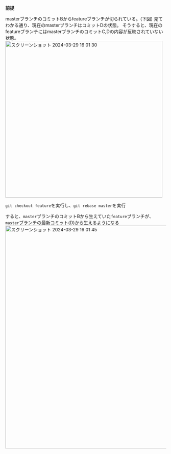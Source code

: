 **前提**

masterブランチのコミットBからfeatureブランチが切られている。(下図)
見てわかる通り、現在のmasterブランチはコミットDの状態。
そうすると、現在のfeatureブランチにはmasterブランチのコミットC,Dの内容が反映されていない状態。
<img width="492" alt="スクリーンショット 2024-03-29 16 01 30" src="https://github.com/Ryo-0912/Git/assets/82032550/b25daf4b-8ace-40e2-8b7d-96de877be872">

```git checkout feature```を実行し、```git rebase master```を実行

すると、```master```ブランチのコミットBから生えていた```feature```ブランチが、```master```ブランチの最新コミット(D)から生えるようになる
<img width="700" alt="スクリーンショット 2024-03-29 16 01 45" src="https://github.com/Ryo-0912/Git/assets/82032550/9ff944ca-f856-4f5f-b33c-f26792ff7203">

